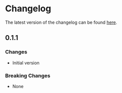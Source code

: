 # Changelog

The latest version of the changelog can be found [here](/Azure/bicep-registry-modules/blob/main/avm/ptn/authorization/pim-role-assignment/CHANGELOG.md).

## 0.1.1

### Changes

- Initial version

### Breaking Changes

- None
